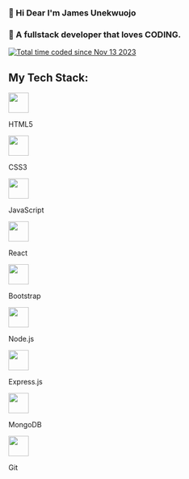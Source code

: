 ### 👋 Hi Dear I'm James Unekwuojo
### 🤔  A fullstack developer that loves CODING.  
<a href="https://wakatime.com/@018bc8ee-3be3-4ba3-a773-395aa19a0efe"><img src="https://wakatime.com/badge/user/018bc8ee-3be3-4ba3-a773-395aa19a0efe.svg" alt="Total time coded since Nov 13 2023" /></a>

## My Tech Stack:
<div styles="display:flex; flex-direction◀️;">
  <div styles="display:flex; flex-direction◀️">
    <img src="https://img.icons8.com/color/48/000000/html-5.png" width="40" height="40"/> 
    <p>HTML5</p>
  </div>

  <div styles="display:flex; flex-direction:column">
    <img src="https://img.icons8.com/color/48/000000/css3.png" width="40" height="40"/>
    <p>CSS3</p>
  </div>

  <div styles="display:flex; flex-direction:column">
    <img src="https://img.icons8.com/color/48/000000/javascript.png" width="40" height="40"/> 
    <p>JavaScript</p>
  </div>

  <div styles="display:flex; flex-direction:column">
    <img src="https://img.icons8.com/color/48/000000/react-native.png" width="40" height="40"/>
    <p>React</p>
  </div>

  <div styles="display:flex; flex-direction:column">
    <img src="https://img.icons8.com/color/48/000000/bootstrap.png" width="40" height="40"/>
    <p>Bootstrap</p>
  </div>

  <div>
    <img src="https://img.icons8.com/color/48/000000/nodejs.png" width="40" height="40"/> 
    <p>Node.js</p>
  </div>

  <div>
   <img src="https://img.icons8.com/color/48/000000/express.png" width="40" height="40"/> 
    <p>Express.js</p>
  </div>

  <div>
    <img src="https://img.icons8.com/color/48/000000/mongodb.png" width="40" height="40"/>
    <p>MongoDB</p>
  </div>

  <div>
    <img src="https://img.icons8.com/color/48/000000/git.png" width="40" height="40"/> 
    <p>Git</p>
  </div>
  
</div>









<!--
**Jamesunekwuojo/jamesunekwuojo** is a ✨ _special_ ✨ repository because its `README.md` (this file) appears on your GitHub profile.

Here are some ideas to get you started:

- 🔭 I’m currently working on ...
- 🌱 I’m currently learning ...
- 👯 I’m looking to collaborate on ...
- 🤔 I’m looking for help with ...
- 💬 Ask me about ...
- 📫 How to reach me: ...
- 😄 Pronouns: ...
- ⚡ Fun fact: ...
-->
